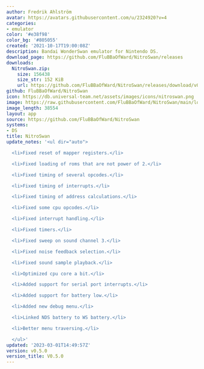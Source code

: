 ```yaml
---
author: Fredrik Ahlström
avatar: https://avatars.githubusercontent.com/u/2324920?v=4
categories:
- emulator
color: '#e38f98'
color_bg: '#805055'
created: '2021-10-17T19:00:08Z'
description: Bandai WonderSwan emulator for Nintendo DS.
download_page: https://github.com/FluBBaOfWard/NitroSwan/releases
downloads:
  NitroSwan.zip:
    size: 156438
    size_str: 152 KiB
    url: https://github.com/FluBBaOfWard/NitroSwan/releases/download/v0.5.0/NitroSwan.zip
github: FluBBaOfWard/NitroSwan
icon: https://db.universal-team.net/assets/images/icons/nitroswan.png
image: https://raw.githubusercontent.com/FluBBaOfWard/NitroSwan/main/logo.png
image_length: 38554
layout: app
source: https://github.com/FluBBaOfWard/NitroSwan
systems:
- DS
title: NitroSwan
update_notes: '<ul dir="auto">

  <li>Fixed reset of mapper registers.</li>

  <li>Fixed loading of roms that are not power of 2.</li>

  <li>Fixed timing of several opcodes.</li>

  <li>Fixed timing of interrupts.</li>

  <li>Fixed timing of address calculations.</li>

  <li>Fixed some cpu opcodes.</li>

  <li>Fixed interrupt handling.</li>

  <li>Fixed timers.</li>

  <li>Fixed sweep on sound channel 3.</li>

  <li>Fixed noise feedback selection.</li>

  <li>Fixed sound sample playback.</li>

  <li>Optimized cpu core a bit.</li>

  <li>Added support for serial port interrupts.</li>

  <li>Added support for battery low.</li>

  <li>Added new debug menu.</li>

  <li>Linked NDS battery to WS battery.</li>

  <li>Better menu traversing.</li>

  </ul>'
updated: '2023-03-01T14:49:57Z'
version: v0.5.0
version_title: V0.5.0
---
```

